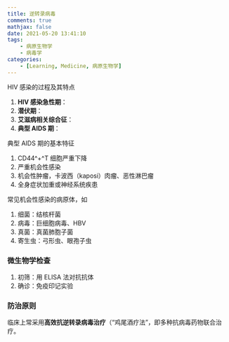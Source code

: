 ```yaml
---
title: 逆转录病毒
comments: true
mathjax: false
date: 2021-05-20 13:41:10
tags:
    - 病原生物学
    - 病毒学
categories:
    - [Learning, Medicine, 病原生物学]
---
```



<!-- more -->


HIV 感染的过程及其特点
1. **HIV 感染急性期**：
2. **潜伏期**：
3. **艾滋病相关综合征**：
4. **典型 AIDS 期**：

典型 AIDS 期的基本特征
1. CD44^+^T 细胞严重下降
2. 严重机会性感染
3. 机会性肿瘤，卡波西（kaposi）肉瘤、恶性淋巴瘤
4. 全身症状加重或神经系统疾患


常见机会性感染的病原体，如
1. 细菌：结核杆菌
2. 病毒：巨细胞病毒、HBV
3. 真菌：真菌肺胞子菌
4. 寄生虫：弓形虫、眼孢子虫

### 微生物学检查

1. 初筛：用 ELISA 法对抗抗体
2. 确诊：免疫印记实验

### 防治原则

临床上常采用**高效抗逆转录病毒治疗**（“鸡尾酒疗法”，即多种抗病毒药物联合治疗。
